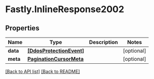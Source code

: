 # Fastly.InlineResponse2002

## Properties

Name | Type | Description | Notes
------------ | ------------- | ------------- | -------------
**data** | [**[DdosProtectionEvent]**](DdosProtectionEvent.md) |  | [optional] 
**meta** | [**PaginationCursorMeta**](PaginationCursorMeta.md) |  | [optional] 


[[Back to API list]](../../README.md#endpoints) [[Back to README]](../../README.md)
